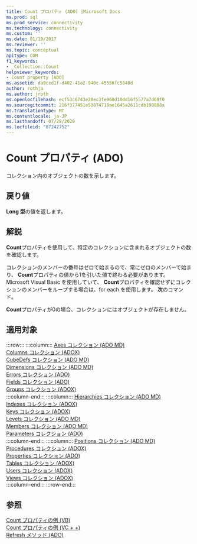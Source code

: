 ```yaml
---
title: Count プロパティ (ADO) |Microsoft Docs
ms.prod: sql
ms.prod_service: connectivity
ms.technology: connectivity
ms.custom: ''
ms.date: 01/19/2017
ms.reviewer: ''
ms.topic: conceptual
apitype: COM
f1_keywords:
- _Collection::Count
helpviewer_keywords:
- Count property [ADO]
ms.assetid: da9ccd1f-d402-41a2-940c-45556fc5340d
author: rothja
ms.author: jroth
ms.openlocfilehash: ecf53c6743e20ec3fe960d10dd16f5577a7d69f0
ms.sourcegitcommit: 216f377451e53874718ae1645a2611cdb198808a
ms.translationtype: MT
ms.contentlocale: ja-JP
ms.lasthandoff: 07/28/2020
ms.locfileid: "87242752"
---
```

# <a name="count-property-ado"></a>Count プロパティ (ADO)
コレクション内のオブジェクトの数を示します。  
  
## <a name="return-value"></a>戻り値  
 **Long 型**の値を返します。  
  
## <a name="remarks"></a>解説  
 **Count**プロパティを使用して、特定のコレクションに含まれるオブジェクトの数を確認します。  
  
 コレクションのメンバーの番号はゼロで始まるので、常にゼロのメンバーで始まり、 **Count**プロパティの値から1を引いた値で終わる必要があります。 Microsoft Visual Basic を使用していて、 **Count**プロパティを確認せずにコレクションのメンバーをループする場合は、for each を使用します。 **次**のコマンド。  
  
 **Count**プロパティが0の場合、コレクションにはオブジェクトが存在しません。  
  
## <a name="applies-to"></a>適用対象  

:::row:::
    :::column:::
        [Axes コレクション (ADO MD)](../../../ado/reference/ado-md-api/axes-collection-ado-md.md)  
        [Columns コレクション (ADOX)](../../../ado/reference/adox-api/columns-collection-adox.md)  
        [CubeDefs コレクション (ADO MD)](../../../ado/reference/ado-md-api/cubedefs-collection-ado-md.md)  
        [Dimensions コレクション (ADO MD)](../../../ado/reference/ado-md-api/dimensions-collection-ado-md.md)  
        [Errors コレクション (ADO)](../../../ado/reference/ado-api/errors-collection-ado.md)  
        [Fields コレクション (ADO)](../../../ado/reference/ado-api/fields-collection-ado.md)  
        [Groups コレクション (ADOX)](../../../ado/reference/adox-api/groups-collection-adox.md)  
    :::column-end:::
    :::column:::
        [Hierarchies コレクション (ADO MD)](../../../ado/reference/ado-md-api/hierarchies-collection-ado-md.md)  
        [Indexes コレクション (ADOX)](../../../ado/reference/adox-api/indexes-collection-adox.md)  
        [Keys コレクション (ADOX)](../../../ado/reference/adox-api/keys-collection-adox.md)  
        [Levels コレクション (ADO MD)](../../../ado/reference/ado-md-api/levels-collection-ado-md.md)  
        [Members コレクション (ADO MD)](../../../ado/reference/ado-md-api/members-collection-ado-md.md)  
        [Parameters コレクション (ADO)](../../../ado/reference/ado-api/parameters-collection-ado.md)  
    :::column-end:::
    :::column:::
        [Positions コレクション (ADO MD)](../../../ado/reference/ado-md-api/positions-collection-ado-md.md)  
        [Procedures コレクション (ADOX)](../../../ado/reference/adox-api/procedures-collection-adox.md)  
        [Properties コレクション (ADO)](../../../ado/reference/ado-api/properties-collection-ado.md)  
        [Tables コレクション (ADOX)](../../../ado/reference/adox-api/tables-collection-adox.md)  
        [Users コレクション (ADOX)](../../../ado/reference/adox-api/users-collection-adox.md)  
        [Views コレクション (ADOX)](../../../ado/reference/adox-api/views-collection-adox.md)  
    :::column-end:::
:::row-end:::

## <a name="see-also"></a>参照  
 [Count プロパティの例 (VB)](../../../ado/reference/ado-api/count-property-example-vb.md)   
 [Count プロパティの例 (VC + +)](../../../ado/reference/ado-api/count-property-example-vc.md)   
 [Refresh メソッド (ADO)](../../../ado/reference/ado-api/refresh-method-ado.md)
